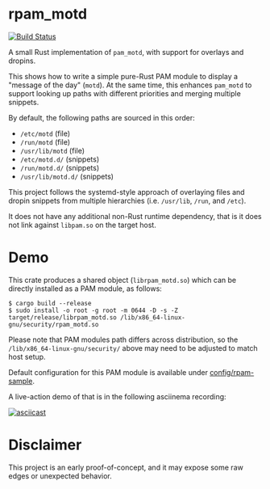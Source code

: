 # rpam\_motd

[![Build Status](https://travis-ci.com/lucab/rpam_motd.svg?branch=master)](https://travis-ci.com/lucab/rpam_motd)

A small Rust implementation of `pam_motd`, with support for overlays and dropins.

This shows how to write a simple pure-Rust PAM module to display a
"message of the day" (`motd`).
At the same time, this enhances `pam_motd` to support looking up
paths with different priorities and merging multiple snippets.

By default, the following paths are sourced in this order:

 * `/etc/motd` (file)
 * `/run/motd` (file)
 * `/usr/lib/motd` (file)
 * `/etc/motd.d/` (snippets)
 * `/run/motd.d/` (snippets)
 * `/usr/lib/motd.d/` (snippets)

This project follows the systemd-style approach of overlaying
files and dropin snippets from multiple hierarchies (i.e. `/usr/lib`,
`/run`, and `/etc`).

It does not have any additional non-Rust runtime dependency, that is
it does not link against `libpam.so` on the target host.

# Demo

This crate produces a shared object (`librpam_motd.so`) which can be
directly installed as a PAM module, as follows:

```
$ cargo build --release
$ sudo install -o root -g root -m 0644 -D -s -Z target/release/librpam_motd.so /lib/x86_64-linux-gnu/security/rpam_motd.so
```

Please note that PAM modules path differs across distribution, so the
`/lib/x86_64-linux-gnu/security/` above may need to be adjusted to
match host setup.

Default configuration for this PAM module is available under
[config/rpam-sample](config/rpam-sample).

A live-action demo of that is in the following asciinema recording:

[![asciicast](https://asciinema.org/a/204664.png)](https://asciinema.org/a/204664)

# Disclaimer

This project is an early proof-of-concept, and it may expose some raw
edges or unexpected behavior.

